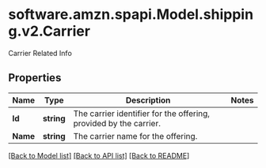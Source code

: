 # software.amzn.spapi.Model.shipping.v2.Carrier
Carrier Related Info

## Properties

Name | Type | Description | Notes
------------ | ------------- | ------------- | -------------
**Id** | **string** | The carrier identifier for the offering, provided by the carrier. | 
**Name** | **string** | The carrier name for the offering. | 

[[Back to Model list]](../README.md#documentation-for-models) [[Back to API list]](../README.md#documentation-for-api-endpoints) [[Back to README]](../README.md)


